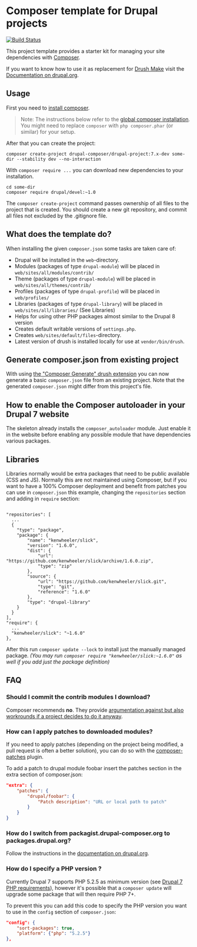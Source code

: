 # Composer template for Drupal projects

[![Build Status](https://travis-ci.org/drupal-composer/drupal-project.svg?branch=7.x)](https://travis-ci.org/drupal-composer/drupal-project)

This project template provides a starter kit for managing your site
dependencies with [Composer](https://getcomposer.org/).

If you want to know how to use it as replacement for
[Drush Make](https://github.com/drush-ops/drush/blob/8.x/docs/make.md) visit
the [Documentation on drupal.org](https://www.drupal.org/node/2471553).

## Usage

First you need to [install composer](https://getcomposer.org/doc/00-intro.md#installation-linux-unix-osx).

> Note: The instructions below refer to the [global composer installation](https://getcomposer.org/doc/00-intro.md#globally).
You might need to replace `composer` with `php composer.phar` (or similar) 
for your setup.

After that you can create the project:

```
composer create-project drupal-composer/drupal-project:7.x-dev some-dir --stability dev --no-interaction
```

With `composer require ...` you can download new dependencies to your 
installation.

```
cd some-dir
composer require drupal/devel:~1.0
```

The `composer create-project` command passes ownership of all files to the 
project that is created. You should create a new git repository, and commit 
all files not excluded by the .gitignore file.

## What does the template do?

When installing the given `composer.json` some tasks are taken care of:

* Drupal will be installed in the `web`-directory.
* Modules (packages of type `drupal-module`) will be placed in `web/sites/all/modules/contrib/`
* Theme (packages of type `drupal-module`) will be placed in `web/sites/all/themes/contrib/`
* Profiles (packages of type `drupal-profile`) will be placed in `web/profiles/`
* Libraries (packages of type `drupal-library`) will be placed in `web/sites/all/libraries/` (See Libraries)
* Helps for using other PHP packages almost similar to the Drupal 8 version
* Creates default writable versions of `settings.php`.
* Creates `web/sites/default/files`-directory.
* Latest version of drush is installed locally for use at `vendor/bin/drush`.

## Generate composer.json from existing project

With using [the "Composer Generate" drush extension](https://www.drupal.org/project/composer_generate)
you can now generate a basic `composer.json` file from an existing project. Note
that the generated `composer.json` might differ from this project's file.

## How to enable the Composer autoloader in your Drupal 7 website

The skeleton already installs the `composer_autoloader` module. Just enable it in the website before enabling
any possible module that have dependencies various packages.

## Libraries

Libraries normally would be extra packages that need to be public available (CSS and JS).
Normally this are not maintained using Composer, but if you want to have a 100% Composer deployment and benefit from patches you can use in `composer.json` this example, changing the `repositories` section and adding in `require` section:
```

"repositories": [
  ...
  {
    "type": "package",
    "package": {
        "name": "kenwheeler/slick",
        "version": "1.6.0",
        "dist": {
            "url": "https://github.com/kenwheeler/slick/archive/1.6.0.zip",
            "type": "zip"
        },
        "source": {
            "url": "https://github.com/kenwheeler/slick.git",
            "type": "git",
            "reference": "1.6.0"
        },
        "type": "drupal-library"
    }
  }
],
"require": {
  ...
  "kenwheeler/slick": "~1.6.0"
},
```
After this run `composer update --lock` to install just the manually managed package.
_(You may run `composer require "kenwheeler/slick:~1.6.0"` as well if you add just the package definition)_

## FAQ

### Should I commit the contrib modules I download?

Composer recommends **no**. They provide [argumentation against but also 
workrounds if a project decides to do it anyway](https://getcomposer.org/doc/faqs/should-i-commit-the-dependencies-in-my-vendor-directory.md).

### How can I apply patches to downloaded modules?

If you need to apply patches (depending on the project being modified, a pull 
request is often a better solution), you can do so with the 
[composer-patches](https://github.com/cweagans/composer-patches) plugin.

To add a patch to drupal module foobar insert the patches section in the extra 
section of composer.json:
```json
"extra": {
    "patches": {
        "drupal/foobar": {
            "Patch description": "URL or local path to patch"
        }
    }
}
```
### How do I switch from packagist.drupal-composer.org to packages.drupal.org?

Follow the instructions in the [documentation on drupal.org](https://www.drupal.org/docs/develop/using-composer/using-packagesdrupalorg).

### How do I specify a PHP version ?

Currently Drupal 7 supports PHP 5.2.5 as minimum version (see [Drupal 7 PHP requirements](https://www.drupal.org/docs/7/system-requirements/drupal-7-php-requirements)), however it's possible that a `composer update` will upgrade some package that will then require PHP 7+.

To prevent this you can add this code to specify the PHP version you want to use in the `config` section of `composer.json`:
```json
"config": {
    "sort-packages": true,
    "platform": {"php": "5.2.5"}
},
```
